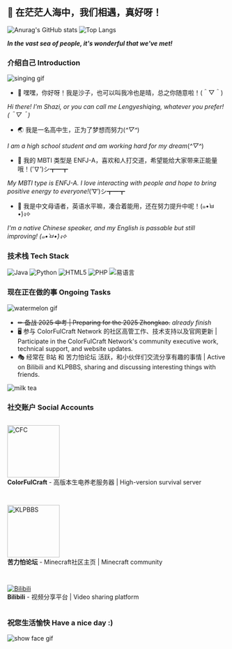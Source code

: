 ## 🌟 在茫茫人海中，我们相遇，真好呀！

![Anurag's GitHub stats](https://github-readme-stats.vercel.app/api?username=xiaoshaziYA&show_icons=true&theme=transparent&hide_border=true&icon_color=586069&title_color=24292e&width=400)
![Top Langs](https://github-readme-stats.vercel.app/api/top-langs/?username=xiaoshaziYA&layout=compact&hide_border=true&icon_color=586069&title_color=24292e&width=400)

_**In the vast sea of people, it's wonderful that we've met!**_

### 介绍自己 Introduction

![singing gif](https://github.com/xiaoshaziYA/xiaoshaziYA/blob/main/images/sing.gif?width=150)

- 💬 嘿嘿，你好呀！我是沙子，也可以叫我冷也是晴，总之你随意啦！(＾▽＾)

_Hi there! I'm Shazi, or you can call me Lengyeshiqing, whatever you prefer! (＾▽＾)_

- 🌏 我是一名高中生，正为了梦想而努力(*^▽^*)

_I am a high school student and am working hard for my dream_(*^▽^*)

- 🧝‍ 我的 MBTI 类型是 ENFJ-A，喜欢和人打交道，希望能给大家带来正能量哦！(’∇’)シ┳━┳

_My MBTI type is ENFJ-A. I love interacting with people and hope to bring positive energy to everyone!_(’∇’)シ┳━┳

- 📰 我是中文母语者，英语水平嘛，凑合着能用，还在努力提升中呢！(๑•̀ㅂ•́)ง✧

_I'm a native Chinese speaker, and my English is passable but still improving! (๑•̀ㅂ•́)ง✧_

### 技术栈 Tech Stack

![Java](https://img.shields.io/badge/-Java-007396?style=flat-square&logo=java&logoColor=white)
![Python](https://img.shields.io/badge/-Python-3776AB?style=flat-square&logo=python&logoColor=white)
![HTML5](https://img.shields.io/badge/-HTML5-E34F26?style=flat-square&logo=html5&logoColor=white)
![PHP](https://img.shields.io/badge/-PHP-777BB4?style=flat-square&logo=php&logoColor=white)
![易语言](https://img.shields.io/badge/-易语言-008080?style=flat-square&logo=windows-terminal&logoColor=white)

### 现在正在做的事 Ongoing Tasks

![watermelon gif](https://github.com/xiaoshaziYA/xiaoshaziYA/blob/main/images/watermelon.gif?width=150)

- ~~✏ 备战 2025 中考 | Preparing for the 2025 Zhongkao.~~ *already finish*
- 🖥 参与 ColorFulCraft Network 的社区高管工作、技术支持以及官网更新 | Participate in the ColorFulCraft Network's community executive work, technical support, and website updates.
- 🎭 经常在 B站 和 苦力怕论坛 活跃，和小伙伴们交流分享有趣的事情 | Active on Bilibili and KLPBBS, sharing and discussing interesting things with friends.

![milk tea](https://github.com/xiaoshaziYA/xiaoshaziYA/blob/main/images/milk-tea.jpg?width=200)

### 社交账户 Social Accounts

<div style="display: flex; align-items: center; gap: 15px; flex-wrap: wrap; margin-top: 10px;">

[<img src="https://img.shields.io/badge/-CFC-5865F2?style=for-the-badge&logo=data:image/svg+xml;base64,PHN2ZyB4bWxucz0iaHR0cDovL3d3dy53My5vcmcvMjAwMC9zdmciIHdpZHRoPSI0MCIgaGVpZ2h0PSI0MCI+PHJlY3Qgd2lkdGg9IjQwIiBoZWlnaHQ9IjQwIiBmaWxsPSIjNTg2NUYyIi8+PHRleHQgeD0iMjAiIHk9IjI1IiBmb250LWZhbWlseT0iQXJpYWwiIGZvbnQtc2l6ZT0iMjAiIGZpbGw9IiNGRkZGRkYiIHRleHQtYW5jaG9yPSJtaWRkbGUiPkNGRDwvdGV4dD48L3N2Zz4=" width="120" alt="CFC" title="ColorFulCraft官网"/>](https://www.cfcmc.online/)  
**ColorFulCraft** - 高版本生电养老服务器 | High-version survival server

[<img src="https://klpbbs.com/logo.gif" width="120" alt="KLPBBS" title="苦力怕论坛主页"/>](https://klpbbs.com/space-uid-724968.html)  
**苦力怕论坛** - Minecraft社区主页 | Minecraft community

[![Bilibili](https://img.shields.io/badge/-Bilibili-fb7299?style=for-the-badge&logo=bilibili&logoColor=white&logoWidth=20&width=120)](https://space.bilibili.com/2099386049 "B站主页")  
**Bilibili** - 视频分享平台 | Video sharing platform

</div>

</div>

</div>

### 祝您生活愉快 Have a nice day :)
![show face gif](https://github.com/xiaoshaziYA/xiaoshaziYA/blob/main/images/show-face.gif?width=150)
